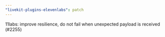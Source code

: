 ```yaml
---
"livekit-plugins-elevenlabs": patch
---
```


11labs: improve resilience, do not fail when unexpected payload is received (#2255)
